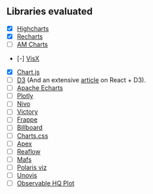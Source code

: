 ## Libraries evaluated

- [x] [Highcharts](https://github.com/highcharts/highcharts-react)
- [x] [Recharts](https://recharts.org/)
- [ ] [AM Charts](https://amcharts.com/)
- [-] [VisX](https://airbnb.io/visx/)
- [X] [Chart.js](https://github.com/reactchartjs/react-chartjs-2)
- [ ] [D3](https://d3js.org/) (And an extensive [article](https://wattenberger.com/blog/react-and-d3) on React + D3).
- [ ] [Apache Echarts](https://echarts.apache.org/en/index.html)
- [ ] [Plotly](https://plotly.com/javascript/)
- [ ] [Nivo](https://nivo.rocks/components)
- [ ] [Victory](https://formidable.com/open-source/victory/)
- [ ] [Frappe](https://frappe.io/charts)
- [ ] [Billboard](https://naver.github.io/billboard.js/)
- [ ] [Charts.css](https://chartscss.org/)
- [ ] [Apex](https://github.com/apexcharts/react-apexcharts)
- [ ] [Reaflow](https://github.com/reaviz/reaflow)
- [ ] [Mafs](https://github.com/stevenpetryk/mafs)
- [ ] [Polaris viz](https://github.com/Shopify/polaris-viz)
- [ ] [Unovis](https://github.com/f5/unovis)
- [ ] [Observable HQ Plot](https://github.com/observablehq/plot)
